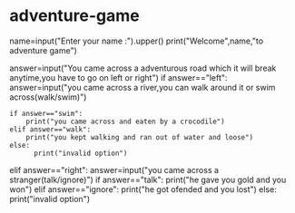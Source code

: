 # adventure-game

name=input("Enter your name :").upper()
print("Welcome",name,"to adventure game")

answer=input("You came across a adventurous road which it will break anytime,you have to go on left or right")
if answer=="left":
    answer=input("you came across a river,you can walk around it or swim across(walk/swim)")
    
    if answer=="swim":
        print("you came across and eaten by a crocodile")
    elif answer=="walk":
        print("you kept walking and ran out of water and loose")
    else:
          print("invalid option")
elif answer=="right":
      answer=input("you came across a stranger(talk/ignore)")
      if answer=="talk":
        print("he gave you gold and you won")
      elif answer=="ignore":
        print("he got ofended and you lost")
      else:
          print("invalid option")

